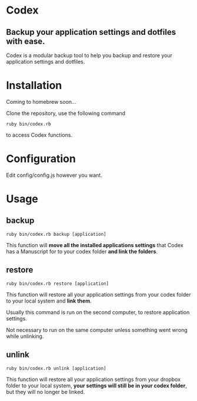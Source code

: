 Codex
=====

Backup your application settings and dotfiles with ease.
----

Codex is a modular backup tool to help you backup and restore your application settings and dotfiles.

Installation
====

Coming to homebrew soon...

Clone the repository, use the following command

```
ruby bin/codex.rb
```

to access Codex functions.

Configuration
=====

Edit config/config.js however you want.

Usage
======

backup
----

```
ruby bin/codex.rb backup [application]
```

This function will **move all the installed applications settings** that Codex has a Manuscript for to your codex folder **and link the folders**.

restore
----

```
ruby bin/codex.rb restore [application]
```

This function will restore all your application settings from your codex folder to your local system and **link them**.

Usually this command is run on the second computer, to restore application settings.

Not necessary to run on the same computer unless something went wrong while unlinking.


unlink
----

```
ruby bin/codex.rb unlink [application]
```

This function will restore all your application settings from your dropbox folder to your local system, **your settings will still be in your codex folder**, but they will no longer be linked.
